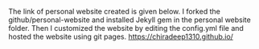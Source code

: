 The link of personal website created is given  below.
I forked the github/personal-website and installed Jekyll gem in the personal website folder.
Then I customized the website by editing the config.yml file and hosted the website using git pages.
https://chiradeep1310.github.io/
